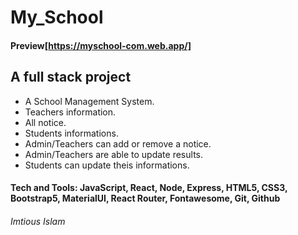 # My_School 

#### Preview[https://myschool-com.web.app/]

## A full stack project
* A School Management System.
* Teachers information.
* All notice.
* Students informations.
* Admin/Teachers can add or remove a notice.
* Admin/Teachers are able to update results.
* Students can update theis informations.

#### Tech and Tools: JavaScript, React, Node, Express, HTML5, CSS3, Bootstrap5, MaterialUI, React Router, Fontawesome, Git, Github

###### Imtious Islam


